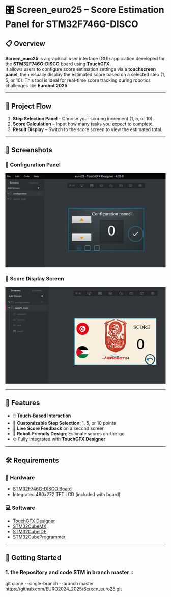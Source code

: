 # 🎛️ Screen_euro25 – Score Estimation Panel for STM32F746G-DISCO


## 📋 Overview

**Screen_euro25** is a graphical user interface (GUI) application developed for the **STM32F746G-DISCO** board using **TouchGFX**.  
It allows users to configure score estimation settings via a **touchscreen panel**, then visually display the estimated score based on a selected step (1, 5, or 10). This tool is ideal for real-time score tracking during robotics challenges like **Eurobot 2025**.

---

## 🧭 Project Flow

1. **Step Selection Panel** – Choose your scoring increment (1, 5, or 10).
2. **Score Calculation** – Input how many tasks you expect to complete.
3. **Result Display** – Switch to the score screen to view the estimated total.

---

## 📸 Screenshots

### 🔧 Configuration Panel

![Configuration Panel](config_panel.PNG)

### 🧾 Score Display Screen

![Score Display](score_display.PNG)

---

## 🌟 Features

- 🖱️ **Touch-Based Interaction**  
- 🔢 **Customizable Step Selection**: 1, 5, or 10 points  
- 📲 **Live Score Feedback** on a second screen  
- 🎯 **Robot-Friendly Design**: Estimate scores on-the-go  
- ⚙️ Fully integrated with **TouchGFX Designer**

---

## 🛠️ Requirements

### 🔌 Hardware
- [STM32F746G-DISCO Board](https://www.st.com/en/evaluation-tools/32f746gdiscovery.html)
- Integrated 480x272 TFT LCD (included with board)

### 💻 Software
- [TouchGFX Designer](https://www.st.com/en/development-tools/touchgfxdesigner.html)
- [STM32CubeMX](https://www.st.com/en/development-tools/stm32cubemx.html)
- [STM32CubeIDE](https://www.st.com/en/development-tools/stm32cubeide.html)
- [STM32CubeProgrammer](https://www.st.com/en/development-tools/stm32cubeprog.html)

---

## 🚀 Getting Started

### 1.  the Repository and code STM in branch master  :: 
git clone --single-branch --branch master https://github.com/EURO2024_2025/Screen_euro25.git

